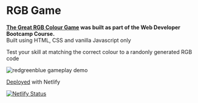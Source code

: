 # RGB Game
**[The Great RGB Colour Game](https://redgreenblue.netlify.app/) was built as part of the Web Developer Bootcamp Course.**<br>
Built using HTML, CSS and vanilla Javascript only

Test your skill at matching the correct colour to a randonly generated RGB code

![redgreenblue gameplay demo](https://github.com/MakeItBack/RGB-Game/blob/master/redgreenblue.gif)

[Deployed](https://redgreenblue.netlify.app/) with Netlify

[![Netlify Status](https://api.netlify.com/api/v1/badges/f049e632-aa5c-4454-a81b-d4679b954062/deploy-status)](https://app.netlify.com/sites/redgreenblue/deploys)

